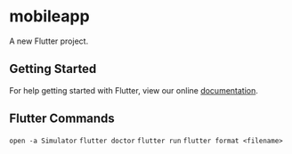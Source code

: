 # mobileapp

A new Flutter project.

## Getting Started

For help getting started with Flutter, view our online
[documentation](https://flutter.io/).

## Flutter Commands
```open -a Simulator```
```flutter doctor```
```flutter run```
```flutter format <filename>```